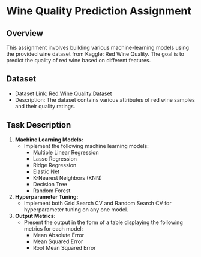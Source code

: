 # Wine Quality Prediction Assignment

## Overview
This assignment involves building various machine-learning models using the provided wine dataset from Kaggle: Red Wine Quality. The goal is to predict the quality of red wine based on different features.

## Dataset
- Dataset Link: [Red Wine Quality Dataset](https://www.kaggle.com/dataset...)
- Description: The dataset contains various attributes of red wine samples and their quality ratings.

## Task Description
1. **Machine Learning Models:**
   - Implement the following machine learning models:
     - Multiple Linear Regression
     - Lasso Regression
     - Ridge Regression
     - Elastic Net
     - K-Nearest Neighbors (KNN)
     - Decision Tree
     - Random Forest
2. **Hyperparameter Tuning:**
   - Implement both Grid Search CV and Random Search CV for hyperparameter tuning on any one model.
3. **Output Metrics:**
   - Present the output in the form of a table displaying the following metrics for each model:
     - Mean Absolute Error
     - Mean Squared Error
     - Root Mean Squared Error
